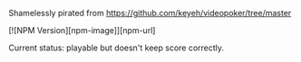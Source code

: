 Shamelessly pirated from https://github.com/keyeh/videopoker/tree/master

[![NPM Version][npm-image]][npm-url]

Current status: playable but doesn't keep score correctly.